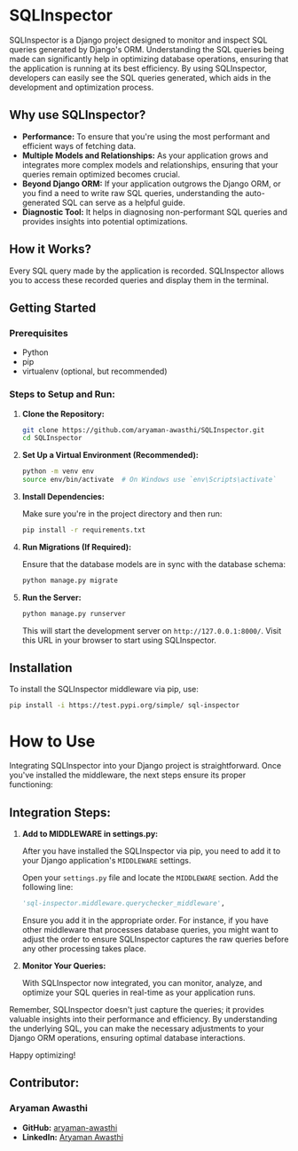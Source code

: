 # SQLInspector

SQLInspector is a Django project designed to monitor and inspect SQL queries generated by Django's ORM. Understanding the SQL queries being made can significantly help in optimizing database operations, ensuring that the application is running at its best efficiency. By using SQLInspector, developers can easily see the SQL queries generated, which aids in the development and optimization process.

## Why use SQLInspector?

- **Performance:** To ensure that you're using the most performant and efficient ways of fetching data.
- **Multiple Models and Relationships:** As your application grows and integrates more complex models and relationships, ensuring that your queries remain optimized becomes crucial.
- **Beyond Django ORM:** If your application outgrows the Django ORM, or you find a need to write raw SQL queries, understanding the auto-generated SQL can serve as a helpful guide.
- **Diagnostic Tool:** It helps in diagnosing non-performant SQL queries and provides insights into potential optimizations.

## How it Works?

Every SQL query made by the application is recorded. SQLInspector allows you to access these recorded queries and display them in the terminal.

## Getting Started

### Prerequisites

- Python
- pip
- virtualenv (optional, but recommended)

### Steps to Setup and Run:

1. **Clone the Repository:**

   ```bash
   git clone https://github.com/aryaman-awasthi/SQLInspector.git
   cd SQLInspector
   ```

2. **Set Up a Virtual Environment (Recommended):**

   ```bash
   python -m venv env
   source env/bin/activate  # On Windows use `env\Scripts\activate`
   ```

3. **Install Dependencies:**

   Make sure you're in the project directory and then run:

   ```bash
   pip install -r requirements.txt
   ```

4. **Run Migrations (If Required):**

   Ensure that the database models are in sync with the database schema:

   ```bash
   python manage.py migrate
   ```

5. **Run the Server:**

   ```bash
   python manage.py runserver
   ```

   This will start the development server on `http://127.0.0.1:8000/`. Visit this URL in your browser to start using SQLInspector.
## Installation

To install the SQLInspector middleware via pip, use:

```bash
pip install -i https://test.pypi.org/simple/ sql-inspector
```

# How to Use

Integrating SQLInspector into your Django project is straightforward. Once you've installed the middleware, the next steps ensure its proper functioning:

## Integration Steps:

1. **Add to MIDDLEWARE in settings.py:**

    After you have installed the SQLInspector via pip, you need to add it to your Django application's `MIDDLEWARE` settings. 

    Open your `settings.py` file and locate the `MIDDLEWARE` section. Add the following line:

    ```python
    'sql-inspector.middleware.querychecker_middleware',
    ```

    Ensure you add it in the appropriate order. For instance, if you have other middleware that processes database queries, you might want to adjust the order to ensure SQLInspector captures the raw queries before any other processing takes place.

2. **Monitor Your Queries:**

    With SQLInspector now integrated, you can monitor, analyze, and optimize your SQL queries in real-time as your application runs.

Remember, SQLInspector doesn't just capture the queries; it provides valuable insights into their performance and efficiency. By understanding the underlying SQL, you can make the necessary adjustments to your Django ORM operations, ensuring optimal database interactions.

Happy optimizing!




## Contributor:

### Aryaman Awasthi

- **GitHub:** [aryaman-awasthi](https://github.com/aryaman-awasthi)
- **LinkedIn:** [Aryaman Awasthi](https://www.linkedin.com/in/aryaman-awasthi/)
